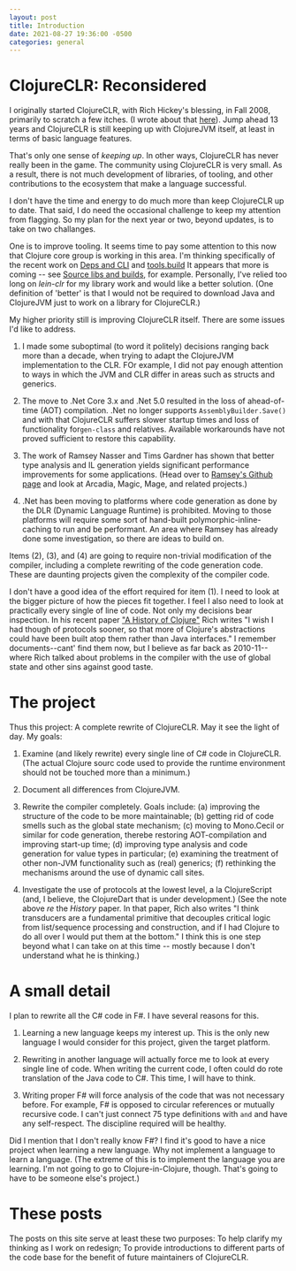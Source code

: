 ```yaml
---
layout: post
title: Introduction
date: 2021-08-27 19:36:00 -0500
categories: general
---
```


# ClojureCLR: Reconsidered

I originally started ClojureCLR, with Rich Hickey's blessing, in Fall 2008, primarily to scratch a few itches.  (I wrote about that [here](https://rationalx.blogspot.com/2011/11/clojureclr-genesis.html)).  Jump ahead 13 years and ClojureCLR is still keeping up with ClojureJVM itself, at least in terms of basic language features.

That's only one sense of _keeping up_.  In other ways, ClojureCLR has never really been in the game.   The community using ClojureCLR is very small.  As a result, there is not much development of libraries, of tooling, and other contributions to the ecosystem that make a language successful.

I don't have the time and energy to do much more than keep ClojureCLR up to date.  That said, I do need the occasional challenge to keep my attention from flagging.  So my plan for the next year or two, beyond updates, is to take on two challanges.

One is to improve tooling.  It seems time to pay some attention to this now that Clojure core group is working in this area.  I'm thinking specifically of the recent work on  [Deps and CLI](https://clojure.org/reference/deps_and_cli) and [tools.build](https://clojure.org/guides/tools_build)  It appears that more is coming -- see [Source libs and builds](https://clojure.org/news/2021/07/09/source-libs-builds), for example.  Personally, I've relied too long on _lein-clr_ for my library work and would like a better solution.  (One definition of 'better' is that I would not be required to download Java and ClojureJVM just to work on a library for ClojureCLR.)

My higher priority still is improving ClojureCLR itself.   There are some issues I'd like to address.

1. I made some suboptimal (to word it politely) decisions ranging back more than a decade, when trying to adapt the ClojureJVM implementation to the CLR. FOr example, I did not pay enough attention to ways in which the JVM and CLR differ in areas such as structs and generics.

2.  The move to .Net Core 3.x and .Net 5.0 resulted in the loss of ahead-of-time (AOT) compilation. .Net no longer supports `AssemblyBuilder.Save()` and with that ClojureCLR suffers slower startup times and loss of functionality for`gen-class` and relatives. Available workarounds have not proved sufficient to restore this capability.

3. The work of Ramsey Nasser and Tims Gardner has shown that better type analysis and IL generation yields significant performance improvements for some applications.  (Head over to [Ramsey's Github page](https://github.com/nasser) and look at Arcadia, Magic, Mage, and related projects.)

4. .Net has been moving to platforms where code generation as done by the DLR (Dynamic Language Runtime) is prohibited.  Moving to those platforms will require some sort of hand-built polymorphic-inline-caching to run and be performant.  An area where Ramsey has already done some investigation, so there are ideas to build on.

Items (2), (3), and (4) are going to require non-trivial modification of the compiler, including a complete rewriting of the code generation code.  These are daunting projects given the complexity of the compiler code.

I don't have a good idea of the effort required for item (1).  I need to look at the bigger picture of how the pieces fit together.  I feel I also need to look at practically every single of line of code.  Not only my decisions bear inspection. In his recent paper ["A History of Clojure"](https://download.clojure.org/papers/clojure-hopl-iv-final.pdf) Rich writes "I wish I had though of protocols sooner, so that more of Clojure's abstractions could have been built atop them rather than Java interfaces."  I remember documents--cant' find them now, but I believe as far back as 2010-11--where Rich talked about problems in the compiler with the use of global state and other sins against good taste.

# The project

Thus this project: A complete rewrite of ClojureCLR.  May it see the light of day.  My goals:

1.  Examine (and likely rewrite) every single line of C# code in ClojureCLR.  (The actual Clojure sourc code used to provide the runtime environment should not be touched more than a minimum.)

2. Document all differences from ClojureJVM.

3. Rewrite the compiler completely.  Goals include: (a) improving the structure of the code to be more maintainable; (b) getting rid of code smells such as the global state mechanism; (c) moving to Mono.Cecil or similar for code generation,  therebe restoring AOT-compilation and improving start-up time; (d) improving type analysis and code generation for value types in particular; (e) examining the treatment of other non-JVM functionality such as (real) generics; (f) rethinking the mechanisms around the use of dynamic call sites.

4.  Investigate the use of protocols at the lowest level, a la ClojureScript (and, I believe, the ClojureDart that is under development.)  (See the note above _re_ the _History_ paper.  In that paper, Rich also writes "I think transducers are a fundamental primitive that decouples critical logic from list/sequence processing and construction, and if I had Clojure to do all over I would put them at the bottom."  I think this is one step beyond what I can take on at this time -- mostly because I don't understand what he is thinking.)


# A small detail

I plan to rewrite all the C# code in F#.  I have several reasons for this.

1. Learning a new language keeps my interest up.  This is the only new language I would consider for this project, given the target platform.

2. Rewriting in another language will actually force me to look at every single line of code.  When writing the current code, I often could do rote translation of the Java code to C#. This time, I will have to think.

3. Writing proper F# will force analysis of the code that was not necessary before.  For example, F# is opposed to circular references or mutually recursive code.  I can't just connect 75 type definitions with `and` and have any self-respect.   The discipline required will be healthy.

Did I mention that I don't really know F#?  I find it's good to have a nice project when learning a new language.  Why not implement a language to learn a language.  (The extreme of this is to implement the language you are learning.  I'm not going to go to Clojure-in-Clojure, though.  That's going to have to be someone else's project.)

# These posts

The posts on this site serve at least these two purposes: To help clarify my thinking as I work on redesign; To provide introductions to different parts of the code base for the benefit of future maintainers of ClojureCLR.


